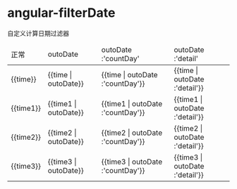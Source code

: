 # angular-filterDate
自定义计算日期过滤器
<table>
		<thead>
			<tr>
				<td>正常</td>
				<td>outoDate</td>
				<td>outoDate :'countDay'</td>
				<td>outoDate :'detail'</td>
			</tr>
		</thead>
		<tr>
			<td>{{time}}</td>
			<td>{{time | outoDate}}</td>
			<td>{{time | outoDate :'countDay'}}</td>
			<td>{{time | outoDate :'detail'}}</td>
		</tr>
		<tr>
			<td>{{time1}}</td>
			<td>{{time1 | outoDate}}</td>
			<td>{{time1 | outoDate :'countDay'}}</td>
			<td>{{time1 | outoDate :'detail'}}</td>
		</tr>
		<tr>
			<td>{{time2}}</td>
			<td>{{time2 | outoDate}}</td>
			<td>{{time2 | outoDate :'countDay'}}</td>
			<td>{{time2 | outoDate :'detail'}}</td>
		</tr>
		<tr>
			<td>{{time3}}</td>
			<td>{{time3 | outoDate}}</td>
			<td>{{time3 | outoDate :'countDay'}}</td>
			<td>{{time3 | outoDate :'detail'}}</td>
		</tr>
	</table>
